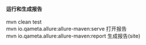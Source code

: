 #### 运行和生成报告
mvn clean test  
mvn io.qameta.allure:allure-maven:serve 打开报告     
mvn io.qameta.allure:allure-maven:report 生成报告(site)  
